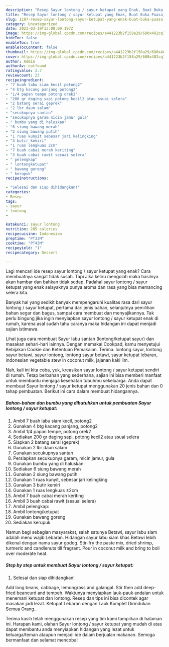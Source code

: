 ```yaml
---
description: "Resep Sayur lontong / sayur ketupat yang Enak, Buat Buka Puasa}"
title: "Resep Sayur lontong / sayur ketupat yang Enak, Buat Buka Puasa}"
slug: 1197-resep-sayur-lontong-sayur-ketupat-yang-enak-buat-buka-puasa
category: Uncategorized
date: 2023-03-19T13:00:09.197Z
image: https://img-global.cpcdn.com/recipes/a441223b2f158a29/680x482cq70/sayur-lontong-sayur-ketupat-foto-resep-utama.jpg
hideToc: false
enableToc: true
enableTocContent: false
thumbnail: https://img-global.cpcdn.com/recipes/a441223b2f158a29/680x482cq70/sayur-lontong-sayur-ketupat-foto-resep-utama.jpg
cover: https://img-global.cpcdn.com/recipes/a441223b2f158a29/680x482cq70/sayur-lontong-sayur-ketupat-foto-resep-utama.jpg
author: Admin
authorAv: notfound
ratingvalue: 3.7
reviewcount: 23
recipeingredient:
- "7 buah labu siam kecil potong2"
- "4 btg kacang panjang potong2"
- "1/4 papan tempe potong orek2"
- "200 gr daging sapi potong kecil2 atau ssuai selera"
- "2 batang serai geprek"
- "2 lbr daun salam"
- "secukupnya santan"
- "secukupnya garam micin jamur gula"
- " bumbu yang di haluskan"
- "6 siung bawang merah"
- "2 siung bawang putih"
- "1 ruas kunyit sebesar jari kelingking"
- "3 butir kemiri"
- "1 ruas lengkuas 2cm"
- "7 buah cabai merah keriting"
- "3 buah cabai rawit sesuai selera"
- " pelengkap"
- " lontongketupat"
- " bawang goreng"
- " kerupuk"
recipeinstructions:

- "Selesai dan siap dihidangkan!"
categories:
- Resep
tags:
- sayur
- lontong
- 

katakunci: sayur lontong  
nutrition: 285 calories
recipecuisine: Indonesian
preptime: "PT33M"
cooktime: "PT43M"
recipeyield: "1"
recipecategory: Dessert

---
```



Lagi mencari ide resep sayur lontong / sayur ketupat yang enak? Cara membuatnya sangat tidak susah. Tapi Jika keliru mengolah maka hasilnya akan hambar dan bahkan tidak sedap. Padahal sayur lontong / sayur ketupat yang enak selayaknya punya aroma dan rasa yang bisa memancing selera kita.


Banyak hal yang sedikit banyak mempengaruhi kualitas rasa dari sayur lontong / sayur ketupat, pertama dari jenis bahan, selanjutnya pemilihan bahan segar dan bagus, sampai cara membuat dan menyajikannya. Tak perlu bingung jika ingin menyiapkan sayur lontong / sayur ketupat enak di rumah, karena asal sudah tahu caranya maka hidangan ini dapat menjadi sajian istimewa.

Lihat juga cara membuat Sayur labu santan (lontong/ketupat sayur) dan masakan sehari-hari lainnya. Dengan memakai Cookpad, kamu menyetujui Kebijakan Cookie dan Ketentuan Pemakaian. Terima. lontong sayur, lontong sayur betawi, sayur lontong, lontong sayur betawi, sayur ketupat lebaran, indonesian vegetable stew in coconut milk, jajanan kaki lim.


Nah, kali ini kita coba, yuk, kreasikan sayur lontong / sayur ketupat sendiri di rumah. Tetap berbahan yang sederhana, sajian ini bisa memberi manfaat untuk membantu menjaga kesehatan tubuhmu sekeluarga. Anda dapat membuat Sayur lontong / sayur ketupat menggunakan 20 jenis bahan dan 0 tahap pembuatan. Berikut ini cara dalam membuat hidangannya.

<!--inarticleads1-->

##### Bahan-bahan dan bumbu yang dibutuhkan untuk pembuatan Sayur lontong / sayur ketupat:

1. Ambil 7 buah labu siam kecil, potong2
1. Gunakan 4 btg kacang panjang, potong2
1. Ambil 1/4 papan tempe, potong orek2
1. Sediakan 200 gr daging sapi, potong kecil2 atau ssuai selera
1. Siapkan 2 batang serai (geprek)
1. Gunakan 2 lbr daun salam
1. Gunakan secukupnya santan
1. Persiapkan secukupnya garam, micin jamur, gula
1. Gunakan  bumbu yang di haluskan:
1. Sediakan 6 siung bawang merah
1. Gunakan 2 siung bawang putih
1. Gunakan 1 ruas kunyit, sebesar jari kelingking
1. Gunakan 3 butir kemiri
1. Gunakan 1 ruas lengkuas ±2cm
1. Ambil 7 buah cabai merah keriting
1. Ambil 3 buah cabai rawit (sesuai selera)
1. Ambil  pelengkap:
1. Ambil  lontong/ketupat
1. Gunakan  bawang goreng
1. Sediakan  kerupuk


Namun bagi sebagian masyarakat, salah satunya Betawi, sayur labu siam adalah menu wajib Lebaran. Hidangan sayur labu siam khas Betawi lebih dikenal dengan nama sayur godog. Stir-fry the paste mix, dried shrimp, turmeric and candlenuts till fragrant. Pour in coconut milk and bring to boil over moderate heat. 

<!--inarticleads2-->

##### Step by step untuk membuat Sayur lontong / sayur ketupat:


1. Selesai dan siap dihidangkan!

Add long beans, cabbage, lemongrass and galangal. Stir then add deep-fried beancurd and tempeh. Waktunya menyiapkan lauk-pauk andalan untuk menemani ketupat dan lontong. Resep dan tips ini bisa dicontek agar masakan jadi lezat. Ketupat Lebaran dengan Lauk Komplet Dirindukan Semua Orang.. 

Terima kasih telah menggunakan resep yang tim kami tampilkan di halaman ini. Harapan kami, olahan Sayur lontong / sayur ketupat yang mudah di atas dapat membantu anda menyiapkan hidangan yang lezat untuk keluarga/teman ataupun menjadi ide dalam berjualan makanan. Semoga bermanfaat dan selamat mencoba!
